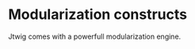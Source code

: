 # Modularization constructs

<p style="text-align: justify;">
Jtwig comes with a powerfull modularization engine.
</p>